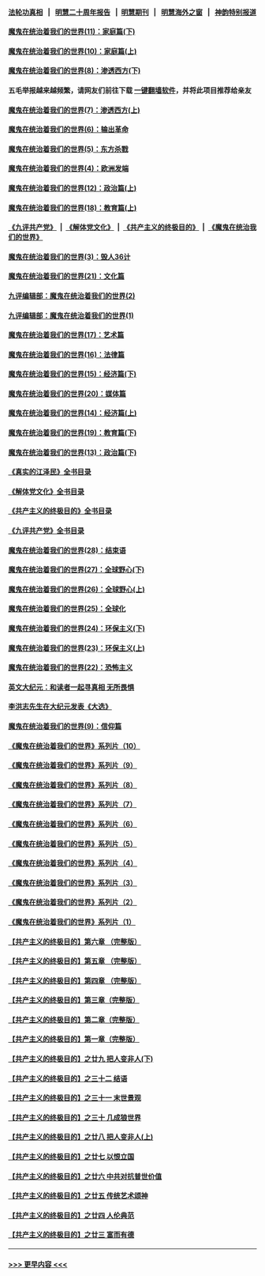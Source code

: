 #### [法轮功真相](https://github.com/gfw-breaker/truth/blob/master/README.md?t=0) &nbsp;&nbsp;|&nbsp;&nbsp; [明慧二十周年报告](https://github.com/gfw-breaker/mh-reports/blob/master/README.md?t=0) &nbsp;&nbsp;|&nbsp;&nbsp;[明慧期刊](https://github.com/gfw-breaker/mh-qikan) &nbsp;&nbsp;|&nbsp;&nbsp; [明慧海外之窗](https://github.com/gfw-breaker/mh-news/blob/master/README.md?t=0) &nbsp;&nbsp;|&nbsp;&nbsp; [神韵特别报道](https://github.com/gfw-breaker/mh-news/blob/master/shenyun.md?t=0)
#### [魔鬼在统治着我们的世界(11)：家庭篇(下)](../pages/nsc422/n10440961.md?t=12060850) 
#### [魔鬼在统治着我们的世界(10)：家庭篇(上)](../pages/nsc422/n10435448.md?t=12060850) 
#### [魔鬼在统治着我们的世界(8)：渗透西方(下)](../pages/nsc422/n10429603.md?t=12060850) 
#### 五毛举报越来越频繁，请网友们前往下载 [一键翻墙软件](https://github.com/gfw-breaker/ssr-accounts)，并将此项目推荐给亲友
#### [魔鬼在统治着我们的世界(7)：渗透西方(上)](../pages/nsc422/n10426013.md?t=12060850) 
#### [魔鬼在统治着我们的世界(6)：输出革命](../pages/nsc422/n10421536.md?t=12060850) 
#### [魔鬼在统治着我们的世界(5)：东方杀戮](../pages/nsc422/n10417707.md?t=12060850) 
#### [魔鬼在统治着我们的世界(4)：欧洲发端](../pages/nsc422/n10414890.md?t=12060850) 
#### [魔鬼在统治着我们的世界(12)：政治篇(上)](../pages/nsc422/n10444576.md?t=12060850) 
#### [魔鬼在统治着我们的世界(18)：教育篇(上)](../pages/nsc422/n10526970.md?t=12060850) 
#### [《九评共产党》](https://github.com/begood0513/9ping.md/blob/master/README.md) &nbsp;|&nbsp; [《解体党文化》](../../../../jtdwh.md/blob/master/README.md)  &nbsp;|&nbsp; [《共产主义的终极目的》](../../../../gczydzjmd.md/blob/master/README.md) &nbsp;|&nbsp; [《魔鬼在统治我们的世界》](../../../../mgztzwmdsj.md/blob/master/README.md) 
#### [魔鬼在统治着我们的世界(3)：毁人36计](../pages/nsc422/n10411583.md?t=12060850) 
#### [魔鬼在统治着我们的世界(21)：文化篇](../pages/nsc422/n10597706.md?t=12060850) 
#### [九评编辑部：魔鬼在统治着我们的世界(2)](../pages/nsc422/n10410036.md?t=12060850) 
#### [九评编辑部：魔鬼在统治着我们的世界(1)](../pages/nsc422/n10406825.md?t=12060850) 
#### [魔鬼在统治着我们的世界(17)：艺术篇](../pages/nsc422/n10499093.md?t=12060850) 
#### [魔鬼在统治着我们的世界(16)：法律篇](../pages/nsc422/n10485969.md?t=12060850) 
#### [魔鬼在统治着我们的世界(15)：经济篇(下)](../pages/nsc422/n10469975.md?t=12060850) 
#### [魔鬼在统治着我们的世界(20)：媒体篇](../pages/nsc422/n10586579.md?t=12060850) 
#### [魔鬼在统治着我们的世界(14)：经济篇(上)](../pages/nsc422/n10457370.md?t=12060850) 
#### [魔鬼在统治着我们的世界(19)：教育篇(下)](../pages/nsc422/n10564808.md?t=12060850) 
#### [魔鬼在统治着我们的世界(13)：政治篇(下)](../pages/nsc422/n10448270.md?t=12060850) 
#### [《真实的江泽民》全书目录](../pages/nsc422/n13721399.md?t=12060850) 
#### [《解体党文化》全书目录](../pages/nsc422/n13721157.md?t=12060850) 
#### [《共产主义的终极目的》全书目录](../pages/nsc422/n13721048.md?t=12060850) 
#### [《九评共产党》全书目录](../pages/nsc422/n13708085.md?t=12060850) 
#### [魔鬼在统治着我们的世界(28)：结束语](../pages/nsc422/n10936246.md?t=12060850) 
#### [魔鬼在统治着我们的世界(27)：全球野心(下)](../pages/nsc422/n10928319.md?t=12060850) 
#### [魔鬼在统治着我们的世界(26)：全球野心(上)](../pages/nsc422/n10900318.md?t=12060850) 
#### [魔鬼在统治着我们的世界(25)：全球化](../pages/nsc422/n10788205.md?t=12060850) 
#### [魔鬼在统治着我们的世界(24)：环保主义(下)](../pages/nsc422/n10695307.md?t=12060850) 
#### [魔鬼在统治着我们的世界(23)：环保主义(上)](../pages/nsc422/n10688613.md?t=12060850) 
#### [魔鬼在统治着我们的世界(22)：恐怖主义](../pages/nsc422/n10614727.md?t=12060850) 
#### [英文大纪元：和读者一起寻真相 无所畏惧](../pages/nsc422/n12542027.md?t=12060850) 
#### [李洪志先生在大纪元发表《大选》](../pages/nsc422/n12534746.md?t=12060850) 
#### [魔鬼在统治着我们的世界(9)：信仰篇](../pages/nsc422/n10432159.md?t=12060850) 
#### [《魔鬼在统治着我们的世界》系列片（10）](../pages/nsc422/n12292670.md?t=12060850) 
#### [《魔鬼在统治着我们的世界》系列片（9）](../pages/nsc422/n12290859.md?t=12060850) 
#### [《魔鬼在统治着我们的世界》系列片（8）](../pages/nsc422/n12287445.md?t=12060850) 
#### [《魔鬼在统治着我们的世界》系列片（7）](../pages/nsc422/n12283425.md?t=12060850) 
#### [《魔鬼在统治着我们的世界》系列片（6）](../pages/nsc422/n12282314.md?t=12060850) 
#### [《魔鬼在统治着我们的世界》系列片（5）](../pages/nsc422/n12281419.md?t=12060850) 
#### [《魔鬼在统治着我们的世界》系列片（4）](../pages/nsc422/n12274024.md?t=12060850) 
#### [《魔鬼在统治着我们的世界》系列片（3）](../pages/nsc422/n12271322.md?t=12060850) 
#### [《魔鬼在统治着我们的世界》系列片（2）](../pages/nsc422/n12269049.md?t=12060850) 
#### [《魔鬼在统治着我们的世界》系列片（1）](../pages/nsc422/n12267575.md?t=12060850) 
#### [【共产主义的终极目的】第六章 （完整版）](../pages/nsc422/n11428913.md?t=12060850) 
#### [【共产主义的终极目的】第五章 （完整版）](../pages/nsc422/n11428912.md?t=12060850) 
#### [【共产主义的终极目的】第四章 （完整版）](../pages/nsc422/n11428907.md?t=12060850) 
#### [【共产主义的终极目的】第三章（完整版）](../pages/nsc422/n11428848.md?t=12060850) 
#### [【共产主义的终极目的】第二章（完整版）](../pages/nsc422/n11428831.md?t=12060850) 
#### [【共产主义的终极目的】第一章（完整版）](../pages/nsc422/n11417651.md?t=12060850) 
#### [【共产主义的终极目的】之廿九 把人变非人(下)](../pages/nsc422/n11344140.md?t=12060850) 
#### [【共产主义的终极目的】之三十二 结语](../pages/nsc422/n11360535.md?t=12060850) 
#### [【共产主义的终极目的】之三十一 末世景观](../pages/nsc422/n11351129.md?t=12060850) 
#### [【共产主义的终极目的】之三十 几成狼世界](../pages/nsc422/n11348280.md?t=12060850) 
#### [【共产主义的终极目的】之廿八 把人变非人(上)](../pages/nsc422/n11340492.md?t=12060850) 
#### [【共产主义的终极目的】之廿七 以恨立国](../pages/nsc422/n11336944.md?t=12060850) 
#### [【共产主义的终极目的】之廿六 中共对抗普世价值](../pages/nsc422/n11324785.md?t=12060850) 
#### [【共产主义的终极目的】之廿五 传统艺术颂神](../pages/nsc422/n11296396.md?t=12060850) 
#### [【共产主义的终极目的】之廿四 人伦典范](../pages/nsc422/n11296397.md?t=12060850) 
#### [【共产主义的终极目的】之廿三 富而有德](../pages/nsc422/n11283598.md?t=12060850) 

----
#### [ >>> 更早内容 <<< ](../indexes/nsc422-earlier.md)
